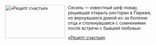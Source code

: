 <!--2025-07-09 08:00:02-->
<div class="yb">
  <div class="rss kino_kino"><a href="https://www.kino-teatr.ru/video/51211/" title="«Рецепт счастья»"><img src="https://www.kino-teatr.ru/video/1/1/51211/poster.jpg" width="196" height="110" align="left" hspace="5" style="margin: 0px 10px 0px 5px" alt="«Рецепт счастья»"/></a>Сесиль — известный шеф-повар, решившая открыть ресторан в Париже, но вернувшаяся домой из-за болезни отца и столкнувшаяся с сомнениями после встречи с бывшей любовью <p class="titl"><a href="https://www.kino-teatr.ru/video/51211/">«Рецепт счастья»</a></p></div>
</div>
